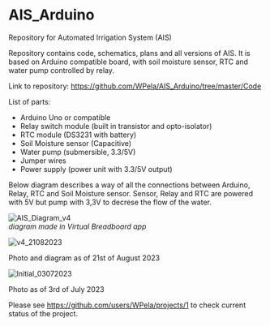 # AIS_Arduino
Repository for Automated Irrigation System (AIS)

Repository contains code, schematics, plans and all versions of AIS. It is based on Arduino compatible board, with soil moisture sensor, RTC and water pump controlled by relay.

Link to repository: https://github.com/WPela/AIS_Arduino/tree/master/Code

List of parts:
 - Arduino Uno or compatible
 - Relay switch module (built in transistor and opto-isolator)
 - RTC module (DS3231 with battery)
 - Soil Moisture sensor (Capacitive)
 - Water pump (submersible, 3.3/5V)
 - Jumper wires
 - Power supply (power unit with 3.3/5V output)

Below diagram describes a way of all the connections between Arduino, Relay, RTC and Soil Moisture sensor. Sensor, Relay and RTC are powered with 5V but pump with 3,3V to decrese the flow of the water. 

![AIS_Diagram_v4](https://github.com/WPela/AIS_Arduino/assets/62253932/a57163c5-10df-4ddf-9d44-988934fc067a)<br>
*diagram made in Virtual Breadboard app*

![v4_21082023](https://github.com/WPela/AIS_Arduino/assets/62253932/7e102288-27ee-4a47-b0b2-f91f084e6931)

Photo and diagram as of 21st of August 2023

![Initial_03072023](https://github.com/WPela/AIS_Arduino/assets/62253932/cb6b5179-25cb-451b-88d8-314ccc06cb79)

Photo as of 3rd of July 2023


Please see https://github.com/users/WPela/projects/1 to check current status of the project.
